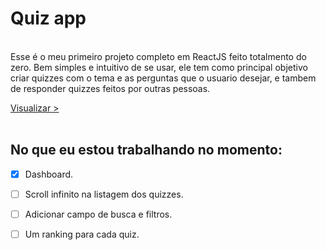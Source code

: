# Quiz app



<br/>Esse é o meu primeiro projeto completo em ReactJS feito totalmento do zero. Bem simples e intuitivo de se usar, ele tem como principal objetivo criar quizzes com o tema e as perguntas que o usuario desejar, e tambem de responder quizzes feitos por outras pessoas.

[Visualizar >](http://quizapp.luanmiqueias.com.br)
<br/>
<br/>
## No que eu estou trabalhando no momento:
- [X] Dashboard.
- [ ] Scroll infinito na listagem dos quizzes.
- [ ] Adicionar campo de busca e filtros.
- [ ] Um ranking para cada quiz.

